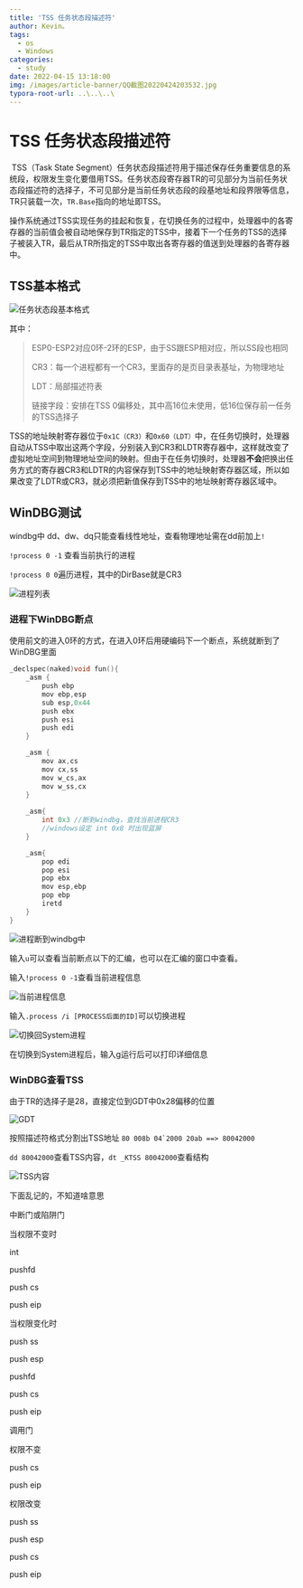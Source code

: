 ```yaml
---
title: 'TSS 任务状态段描述符'
author: Kevin。
tags:
  - os
  - Windows
categories:
  - study
date: 2022-04-15 13:18:00
img: /images/article-banner/QQ截图20220424203532.jpg
typora-root-url: ..\..\..\
---
```


# TSS 任务状态段描述符

​	TSS（Task State Segment）任务状态段描述符用于描述保存任务重要信息的系统段，权限发生变化要借用TSS。任务状态段寄存器TR的可见部分为当前任务状态段描述符的选择子，不可见部分是当前任务状态段的段基地址和段界限等信息，TR只装载一次，`TR.Base`指向的地址即TSS。

​	操作系统通过TSS实现任务的挂起和恢复，在切换任务的过程中，处理器中的各寄存器的当前值会被自动地保存到TR指定的TSS中，接着下一个任务的TSS的选择子被装入TR，最后从TR所指定的TSS中取出各寄存器的值送到处理器的各寄存器中。

## TSS基本格式

![任务状态段基本格式](/images/image-20220415230204679.png)

其中：

> ESP0-ESP2对应0环-2环的ESP，由于SS跟ESP相对应，所以SS段也相同
>
> CR3：每一个进程都有一个CR3，里面存的是页目录表基址，为物理地址 
>
> LDT：局部描述符表
>
> 链接字段：安排在TSS 0偏移处，其中高16位未使用，低16位保存前一任务的TSS选择子

​	TSS的地址映射寄存器位于`0x1C（CR3）`和`0x60（LDT）`中，在任务切换时，处理器自动从TSS中取出这两个字段，分别装入到CR3和LDTR寄存器中，这样就改变了虚拟地址空间到物理地址空间的映射。但由于在任务切换时，处理器**不会**把换出任务方式的寄存器CR3和LDTR的内容保存到TSS中的地址映射寄存器区域，所以如果改变了LDTR或CR3，就必须把新值保存到TSS中的地址映射寄存器区域中。

## WinDBG测试

windbg中 dd、dw、dq只能查看线性地址，查看物理地址需在dd前加上`!`

`!process 0 -1` 查看当前执行的进程

`!process 0 0`遍历进程，其中的DirBase就是CR3

![进程列表](/images/image-20220416110659573.png)

### 进程下WinDBG断点

使用前文的进入0环的方式，在进入0环后用硬编码下一个断点，系统就断到了WinDBG里面

```c
_declspec(naked)void fun(){
	_asm {
		push ebp
		mov ebp,esp
		sub esp,0x44
		push ebx
		push esi
		push edi
	}

 	_asm {
        mov ax,cs
        mov cx,ss
        mov w_cs,ax
        mov w_ss,cx
 	}
    
    _asm{
        int 0x3 //断到windbg，查找当前进程CR3
        //windows设定 int 0x8 时出现蓝屏
    }

	_asm{
		pop edi
		pop esi
		pop ebx
		mov esp,ebp
		pop ebp
		iretd
	}
}
```

![进程断到windbg中](/images/image-20220416110918439.png)

输入`u`可以查看当前断点以下的汇编，也可以在汇编的窗口中查看。

输入`!process 0 -1`查看当前进程信息

![当前进程信息](/images/image-20220416111156852.png)

输入`.process /i [PROCESS后面的ID]`可以切换进程

![切换回System进程](/images/image-20220416111332014.png)

在切换到System进程后，输入g运行后可以打印详细信息

### WinDBG查看TSS

由于TR的选择子是28，直接定位到GDT中0x28偏移的位置

![GDT](/images/image-20220416113031266.png)

按照描述符格式分割出TSS地址 ```80 008b 04`2000 20ab ==> 80042000```

`dd 80042000`查看TSS内容，`dt _KTSS 80042000`查看结构

![TSS内容](/images/image-20220416120112790.png)

下面乱记的，不知道啥意思

中断门或陷阱门

当权限不变时

int

pushfd

push cs

push eip



当权限变化时

push ss

push esp

pushfd

push cs

push eip



调用门

权限不变

push cs

push eip



权限改变

push ss

push esp

push cs

push eip























































